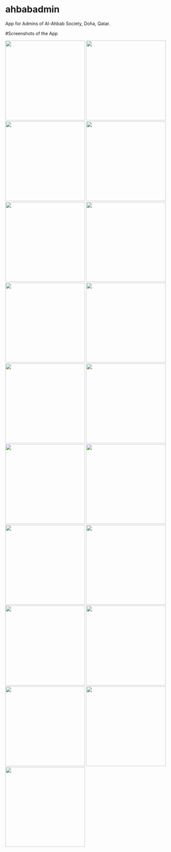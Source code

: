 # ahbabadmin

App for Admins of Al-Ahbab Society, Doha, Qatar.

#Screenshots of the App

<img src="screenshots/screenshot (1).jpg" width="250">
<img src="screenshots/screenshot (2).jpg" width="250">
<img src="screenshots/screenshot (3).jpg" width="250">
<img src="screenshots/screenshot (4).jpg" width="250">
<img src="screenshots/screenshot (5).jpg" width="250">
<img src="screenshots/screenshot (6).jpg" width="250">
<img src="screenshots/screenshot (7).jpg" width="250">
<img src="screenshots/screenshot (8).jpg" width="250">
<img src="screenshots/screenshot (9).jpg" width="250">
<img src="screenshots/screenshot (10).jpg" width="250">
<img src="screenshots/screenshot (11).jpg" width="250">
<img src="screenshots/screenshot (12).jpg" width="250">
<img src="screenshots/screenshot (13).jpg" width="250">
<img src="screenshots/screenshot (14).jpg" width="250">
<img src="screenshots/screenshot (15).jpg" width="250">
<img src="screenshots/screenshot (16).jpg" width="250">
<img src="screenshots/screenshot (17).jpg" width="250">
<img src="screenshots/screenshot (18).jpg" width="250">
<img src="screenshots/screenshot (19).jpg" width="250">
